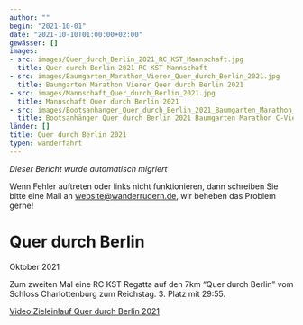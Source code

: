 ```yaml
---
author: ""
begin: "2021-10-01"
date: "2021-10-10T01:00:00+02:00"
gewässer: []
images:
- src: images/Quer_durch_Berlin_2021_RC_KST_Mannschaft.jpg
  title: Quer durch Berlin 2021 RC KST Mannschaft
- src: images/Baumgarten_Marathon_Vierer_Quer_durch_Berlin_2021.jpg
  title: Baumgarten Marathon Vierer Quer durch Berlin 2021
- src: images/Mannschaft_Quer_durch_Berlin_2021.jpg
  title: Mannschaft Quer durch Berlin 2021
- src: images/Bootsanhanger_Quer_durch_Berlin_2021_Baumgarten_Marathon_C-Vierer.jpg
  title: Bootsanhänger Quer durch Berlin 2021 Baumgarten Marathon C-Vierer
länder: []
title: Quer durch Berlin 2021
typen: wanderfahrt
---
```



*Dieser Bericht wurde automatisch migriert*

Wenn Fehler auftreten oder links nicht funktionieren, dann schreiben Sie bitte eine Mail an website@wanderrudern.de, wir beheben das Problem gerne!



# Quer durch Berlin


Oktober 2021

Zum zweiten Mal eine RC KST Regatta auf den 7km “Quer durch Berlin” vom Schloss Charlottenburg zum Reichstag. 3. Platz mit 29:55.

[Video Zieleinlauf Quer durch Berlin 2021](../Quer_durch_Berlin_2021.mp4)
